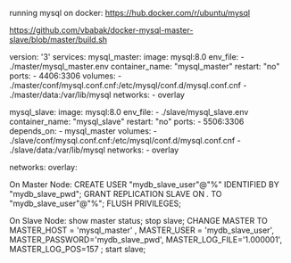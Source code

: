 running mysql on docker:
https://hub.docker.com/r/ubuntu/mysql

https://github.com/vbabak/docker-mysql-master-slave/blob/master/build.sh



version: '3'
services:
  mysql_master:
    image: mysql:8.0
    env_file:
      - ./master/mysql_master.env
    container_name: "mysql_master"
    restart: "no"
    ports:
      - 4406:3306
    volumes:
      - ./master/conf/mysql.conf.cnf:/etc/mysql/conf.d/mysql.conf.cnf
      - ./master/data:/var/lib/mysql
    networks:
      - overlay

  mysql_slave:
    image: mysql:8.0
    env_file:
      - ./slave/mysql_slave.env
    container_name: "mysql_slave"
    restart: "no"
    ports:
      - 5506:3306
    depends_on:
      - mysql_master
    volumes:
      - ./slave/conf/mysql.conf.cnf:/etc/mysql/conf.d/mysql.conf.cnf
      - ./slave/data:/var/lib/mysql
    networks:
      - overlay

networks:
  overlay:







On Master Node:
CREATE USER "mydb_slave_user"@"%" IDENTIFIED BY "mydb_slave_pwd";
GRANT REPLICATION SLAVE ON *.* TO "mydb_slave_user"@"%";
FLUSH PRIVILEGES;




On Slave Node:
show master status;
stop slave;
CHANGE MASTER TO MASTER_HOST = 'mysql_master' , MASTER_USER = 'mydb_slave_user', MASTER_PASSWORD='mydb_slave_pwd', MASTER_LOG_FILE='1.000001', MASTER_LOG_POS=157 ;
start slave;


